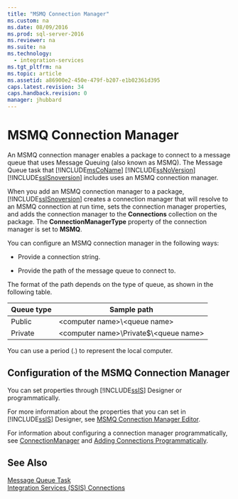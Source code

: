 ```yaml
---
title: "MSMQ Connection Manager"
ms.custom: na
ms.date: 08/09/2016
ms.prod: sql-server-2016
ms.reviewer: na
ms.suite: na
ms.technology: 
  - integration-services
ms.tgt_pltfrm: na
ms.topic: article
ms.assetid: a86900e2-450e-479f-b207-e1b02361d395
caps.latest.revision: 34
caps.handback.revision: 0
manager: jhubbard
---
```

# MSMQ Connection Manager
  An MSMQ connection manager enables a package to connect to a message queue that uses Message Queuing (also known as MSMQ). The Message Queue task that [!INCLUDE[msCoName](../../Topics/TopicNameContainA/tokens/msCoName_md.md)] [!INCLUDE[ssNoVersion](../../Topics/TopicNameContainA/tokens/ssNoVersion_md.md)] [!INCLUDE[ssISnoversion](../../Topics/TopicNameContainA/tokens/ssISnoversion_md.md)] includes uses an MSMQ connection manager.  
  
 When you add an MSMQ connection manager to a package, [!INCLUDE[ssISnoversion](../../Topics/TopicNameContainA/tokens/ssISnoversion_md.md)] creates a connection manager that will resolve to an MSMQ connection at run time, sets the connection manager properties, and adds the connection manager to the **Connections** collection on the package. The **ConnectionManagerType** property of the connection manager is set to **MSMQ**.  
  
 You can configure an MSMQ connection manager in the following ways:  
  
-   Provide a connection string.  
  
-   Provide the path of the message queue to connect to.  
  
 The format of the path depends on the type of queue, as shown in the following table.  
  
|Queue type|Sample path|  
|----------------|-----------------|  
|Public|<computer name\>\\<queue name\>|  
|Private|<computer name\>\Private$\\<queue name\>|  
  
 You can use a period (.) to represent the local computer.  
  
## Configuration of the MSMQ Connection Manager  
 You can set properties through [!INCLUDE[ssIS](../../Topics/TopicNameContainA/tokens/ssIS_md.md)] Designer or programmatically.  
  
 For more information about the properties that you can set in [!INCLUDE[ssIS](../../Topics/TopicNameContainA/tokens/ssIS_md.md)] Designer, see [MSMQ Connection Manager Editor](../../Topics/TopicNameNotContainA/MSMQ-Connection-Manager-Editor.md).  
  
 For information about configuring a connection manager programmatically, see [ConnectionManager](assetId:///T:Microsoft.SqlServer.Dts.Runtime.ConnectionManager) and [Adding Connections Programmatically](../Topic/Adding%20Connections%20Programmatically.md).  
  
## See Also  
 [Message Queue Task](../../Topics/TopicNameNotContainA/Message-Queue-Task.md)   
 [Integration Services &#40;SSIS&#41; Connections](../../Topics/TopicNameNotContainA/Integration-Services--SSIS--Connections.md)  
  
  